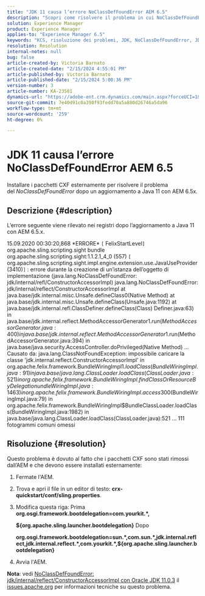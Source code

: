 ```yaml
---
title: "JDK 11 causa l’errore NoClassDefFoundError AEM 6.5"
description: "Scopri come risolvere il problema in cui NoClassDefFoundError si verifica nei registri dopo un aggiornamento a Java 11."
solution: Experience Manager
product: Experience Manager
applies-to: "Experience Manager 6.5"
keywords: "KCS, risoluzione dei problemi, JDK, NoClassDefFoundError, JDK 11, AEM 6.5, Adobe Experience Manager 6.5, AEM 6.5, experience manager, risoluzione dei problemi"
resolution: Resolution
internal-notes: null
bug: false
article-created-by: Victoria Barnato
article-created-date: "2/15/2024 4:55:01 PM"
article-published-by: Victoria Barnato
article-published-date: "2/15/2024 5:00:36 PM"
version-number: 3
article-number: KA-23581
dynamics-url: "https://adobe-ent.crm.dynamics.com/main.aspx?forceUCI=1&pagetype=entityrecord&etn=knowledgearticle&id=8830f4f0-22cc-ee11-9079-6045bd0061cb"
source-git-commit: 7e40d91c0a398f93fedd70a5a880d26746a5da96
workflow-type: tm+mt
source-wordcount: '259'
ht-degree: 0%

---
```


# JDK 11 causa l’errore NoClassDefFoundError AEM 6.5


Installare i pacchetti CXF esternamente per risolvere il problema del *NoClassDefFoundError* dopo un aggiornamento a Java 11 con AEM 6.5x.

## Descrizione {#description}


L’errore seguente viene rilevato nei registri dopo l’aggiornamento a Java 11 con AEM 6.5.x.

15.09.2020 00:30:20,868 \*ERRORE\* `[` FelixStartLevel`]`  org.apache.sling.scripting.sight bundle org.apache.sling.scripting.sight:1.1.2.1_4_0 (557)
`[` org.apache.sling.scripting.sight.impl.engine.extension.use.JavaUseProvider(3410)`]`  : errore durante la creazione di un’istanza dell’oggetto di implementazione (java.lang.NoClassDefFoundError: jdk/internal/refl/ConstructorAccessorImpl) java.lang.NoClassDefFoundError: jdk/internal/reflect/ConstructorAccessorImpl at java.base/jdk.internal.misc.Unsafe.defineClass0(Native Method) at java.base/jdk.internal.misc.Unsafe.defineClass(Unsafe.java:1192) at java.base/jdk.internal.refl.ClassDefiner.defineClass(Class) Definer.java:63) in java.base/jdk.internal.reflect.MethodAccessorGenerator$1.run(MethodAccessorGenerator.java:400) in java.base/jdk.internal.reflect.MethodAccessorGenerator$1.run(MethodAccessorGenerator.java:394) in java.base/java.security.AccessController.doPrivileged(Native Method) ... Causato da: java.lang.ClassNotFoundException: impossibile caricare la classe &#39;jdk.internal.reflect.ConstructorAccessorImpl&#39; in org.apache.felix.framework.BundleWiringImpl$1.loadClass(BundleWiringImpl.java:91) in java.base/java.lang.ClassLoader.loadClass(ClassLoader.java:521) in org.apache.felix.framework.BundleWiringImpl.findClassOrResourceByDelegation undleWiringImpl.java:1463) in org.apache.felix.framework.BundleWiringImpl.access$300(BundleWiringImpl.java:79) in org.apache.felix.framework.BundleWiringImpl$BundleClassLoader.loadClass(BundleWiringImpl.java:1982) in java.base/java.lang.ClassLoader.loadClass(ClassLoader.java):521 ... 111 fotogrammi comuni omessi


## Risoluzione {#resolution}


Questo problema è dovuto al fatto che i pacchetti CXF sono stati rimossi dall’AEM e che devono essere installati esternamente:

1. Fermate l&#39;AEM.
2. Trova e apri il file in un editor di testo: <b>crx-quickstart/conf/sling.properties</b>.
3. Modifica questa riga: Prima
   <b>org.osgi.framework.bootdelegation=com.yourkit.\*,

   ${org.apache.sling.launcher.bootdelegation}</b>
Dopo



   <b>org.osgi.framework.bootdelegation=sun.\*,com.sun.\*,jdk.internal.reflect,jdk.internal.reflect.\*,com.yourkit.\*,${org.apache.sling.launcher.bootdelegation}</b>
4. Avvia l&#39;AEM.


<b>Nota</b>: vedi [NoClassDefFoundError: jdk/internal/reflect/ConstructorAccessorImpl con Oracle JDK 11.0.3](https://issues.apache.org/jira/browse/FELIX-6184) il [issues.apache.org](https://issues.apache.org/) per informazioni tecniche su questo problema.
